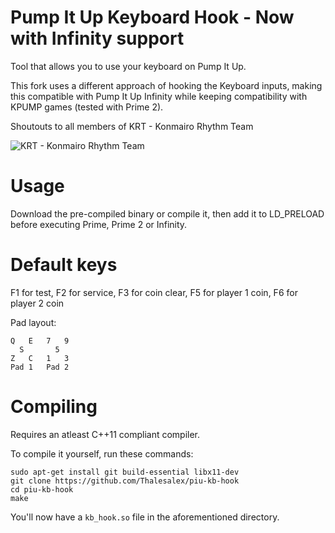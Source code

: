 # Pump It Up Keyboard Hook - Now with Infinity support

Tool that allows you to use your keyboard on Pump It Up.

This fork uses a different approach of hooking the Keyboard inputs, making this compatible with Pump It Up Infinity while keeping compatibility with KPUMP games (tested with Prime 2).

Shoutouts to all members of KRT - Konmairo Rhythm Team

![KRT - Konmairo Rhythm Team](https://i.imgur.com/d3OlvjU.png)
# Usage
Download the pre-compiled binary or compile it, then add it to LD_PRELOAD before executing Prime, Prime 2 or Infinity.

# Default keys
F1 for test, F2 for service, F3 for coin clear, F5 for player 1 coin, F6 for player 2 coin

Pad layout:
```
Q   E   7   9
  S       5
Z   C   1   3
Pad 1   Pad 2
```

# Compiling

Requires an atleast C++11 compliant compiler.

To compile it yourself, run these commands:

```
sudo apt-get install git build-essential libx11-dev
git clone https://github.com/Thalesalex/piu-kb-hook
cd piu-kb-hook
make
```

You'll now have a `kb_hook.so` file in the aforementioned directory.
